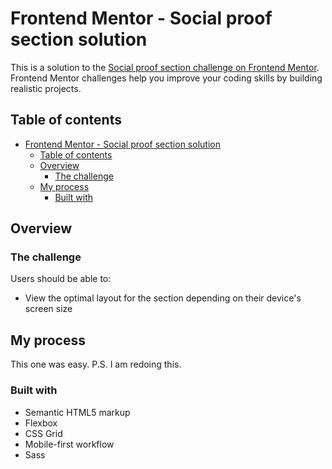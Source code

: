 # Frontend Mentor - Social proof section solution

This is a solution to the [Social proof section challenge on Frontend Mentor](https://www.frontendmentor.io/challenges/social-proof-section-6e0qTv_bA). Frontend Mentor challenges help you improve your coding skills by building realistic projects.

## Table of contents

- [Frontend Mentor - Social proof section solution](#frontend-mentor---social-proof-section-solution)
  - [Table of contents](#table-of-contents)
  - [Overview](#overview)
    - [The challenge](#the-challenge)
  - [My process](#my-process)
    - [Built with](#built-with)

## Overview

### The challenge

Users should be able to:

- View the optimal layout for the section depending on their device's screen size

## My process

This one was easy. P.S. I am redoing this.

### Built with

- Semantic HTML5 markup
- Flexbox
- CSS Grid
- Mobile-first workflow
- Sass
